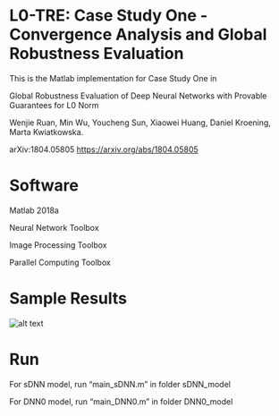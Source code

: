 # L0-TRE: Case Study One - Convergence Analysis and Global Robustness Evaluation

This is the Matlab implementation for Case Study One in

Global Robustness Evaluation of Deep Neural Networks with Provable Guarantees for L0 Norm

Wenjie Ruan, Min Wu, Youcheng Sun, Xiaowei Huang, Daniel Kroening, Marta Kwiatkowska.

arXiv:1804.05805 https://arxiv.org/abs/1804.05805

# Software

Matlab 2018a

Neural Network Toolbox

Image Processing Toolbox

Parallel Computing Toolbox

# Sample Results

![alt text](https://github.com/L0-TRE/L0-TRE/blob/master/Documents/Capture1.PNG)

# Run

For sDNN model, run “main_sDNN.m” in folder sDNN_model

For DNN0 model, run “main_DNN0.m” in folder DNN0_model